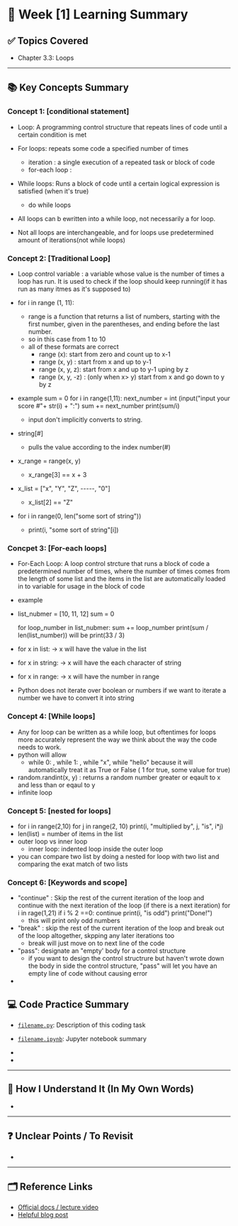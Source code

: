# 📘 Week [1] Learning Summary

## ✅ Topics Covered
- Chapter 3.3: Loops

---

## 📚 Key Concepts Summary

### Concept 1: [conditional statement]
- Loop: A programming control structure that repeats lines of code until a certain condition is met 
- For loops: repeats some code a specified number of times
    - iteration : a single execution of a repeated task or block of code
    -  for-each loop : 
- While loops: Runs a block of code until a certain logical expression is satisfied (when it's true)
    - do while loops

- All loops can b ewritten into a while loop, not necessarily a for loop.
- Not all loops are interchangeable, and for loops use predetermined amount of iterations(not while loops)

### Concept 2: [Traditional Loop]
- Loop control variable : a variable whose value is the number of times a loop has run. It is used to check if the loop should keep running(if it has run as many itmes as it's supposed to) 
- for i in range (1, 11): 
    - range is a function that returns a list of numbers, starting with the first number, given in the parentheses, and ending before the last number. 
    - so in this case from 1 to 10
    - all of these formats are correct
        - range (x): start from zero and count up to x-1
        - range (x, y) : start from x and up to y-1
        - range (x, y, z): start from x and up to y-1 uping by z
        - range (x, y, -z) : (only when x> y) start from x and go down to y by z
- example
    sum = 0
    for i in range(1,11):
        next_number = int (input("input your score #"+ str(i) + ":")
        sum += next_number
    print(sum/i) 
    - input don't implicitly converts to string. 

- string[#] 
    - pulls the value according to the index number(#) 
- x_range = range(x, y)
    - x_range[3] == x + 3
- x_list = ["x", "Y", "Z", -----, "0"]
    - x_list[2] == "Z"
- for i in range(0, len("some sort of string"))
    - print(i, "some sort of string"[i])

### Concpet 3: [For-each loops]
- For-Each Loop: A loop control strcture that runs a block of code a predetermined number of times, where the number of times comes from the length of some list and the items in the list are automatically loaded in to variable for usage in the block of code
- example 
- list_nubmer = [10, 11, 12]
    sum = 0

    for loop_number in list_nubmer:
        sum += loop_number
    print(sum / len(list_number))
    will be print(33 / 3) 

- for x in list: -> x will have the value in the list 
- for x in string: -> x will have the each character of string 
- for x in range: -> x will have the number in range 
- Python does not iterate over boolean or numbers if we want to iterate a number we have to convert it into string

### Concept 4: [While loops]
- Any for loop can be written as a while loop, but oftentimes for loops more accurately represent the way we think about the way the code needs to work.
- python will allow 
    - while 0: , while 1: , while "x", while "hello" because it will automatically treat it as True or False ( 1 for true, some value for true)
- random.randint(x, y) : returns a random number greater or eqault to x and less than or eqaul to y
- infinite loop 

### Concept 5: [nested for loops]
- for i in range(2,10)
    for j in range(2, 10)
        print(i, "multiplied by", j, "is", i*j)
- len(list) = number of items in the list 
- outer loop vs inner loop
    - inner loop: indented loop inside the outer loop
- you can compare two list by doing a nested for loop with two list and comparing the exat match of two lists

### Concept 6: [Keywords and scope] 
- "continue" : Skip the rest of the current iteration of the loop and continue with the next iteration of the loop (if there is a next iteration) 
    for i in rage(1,21)
        if i % 2 ==0:
            continue
        print(i, "is odd")
    print("Done!") 
    - this will print only odd numbers
- "break" : skip the rest of the current iteration of the loop and break out of the loop altogether, skpping any later iterations too
    - break will just move on to next line of the code
- "pass": designate an "empty' body for a control structure
    - if you want to design the control structrure but haven't wrote down the body in side the control structure, "pass" will let you have an empty line of code without causing error
- 




## 💻 Code Practice Summary

- [`filename.py`](./filename.py): Description of this coding task
- [`filename.ipynb`](./filename.ipynb): Jupyter notebook summary

- 
- 
---

## 🧠 How I Understand It (In My Own Words)
- 



---

## ❓ Unclear Points / To Revisit
-  
---

## 🗂 Reference Links

- [Official docs / lecture video]()
- [Helpful blog post]()